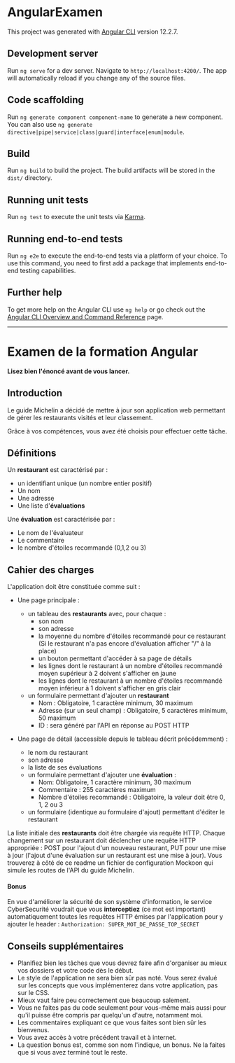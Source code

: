 # AngularExamen

This project was generated with [Angular CLI](https://github.com/angular/angular-cli) version 12.2.7.

## Development server

Run `ng serve` for a dev server. Navigate to `http://localhost:4200/`. The app will automatically reload if you change any of the source files.

## Code scaffolding

Run `ng generate component component-name` to generate a new component. You can also use `ng generate directive|pipe|service|class|guard|interface|enum|module`.

## Build

Run `ng build` to build the project. The build artifacts will be stored in the `dist/` directory.

## Running unit tests

Run `ng test` to execute the unit tests via [Karma](https://karma-runner.github.io).

## Running end-to-end tests

Run `ng e2e` to execute the end-to-end tests via a platform of your choice. To use this command, you need to first add a package that implements end-to-end testing capabilities.

## Further help

To get more help on the Angular CLI use `ng help` or go check out the [Angular CLI Overview and Command Reference](https://angular.io/cli) page.

---

# Examen de la formation Angular

**Lisez bien l'énoncé avant de vous lancer.**

## Introduction

Le guide Michelin a décidé de mettre à jour son application web permettant de gérer les
restaurants visités et leur classement.

Grâce à vos compétences, vous avez été choisis pour effectuer cette tâche.

## Définitions

Un **restaurant** est caractérisé par :
- un identifiant unique (un nombre entier positif)
- Un nom
- Une adresse
- Une liste d'**évaluations**

Une **évaluation** est caractérisée par :

- Le nom de l'évaluateur
- Le commentaire
- le nombre d'étoiles recommandé (0,1,2 ou 3)

## Cahier des charges

L'application doit être constituée comme suit :

- Une page principale :
  - un tableau des **restaurants** avec, pour chaque :
    - son nom
    - son adresse
    - la moyenne du nombre d'étoiles recommandé pour ce restaurant (Si le restaurant n'a pas encore d'évaluation afficher "/" à la place)
    - un bouton permettant d'accéder à sa page de détails
    - les lignes dont le restaurant à un nombre d'étoiles recommandé moyen supérieur à 2 doivent s'afficher en jaune
    - les lignes dont le restaurant à un nombre d'étoiles recommandé moyen inférieur à 1 doivent s'afficher en gris clair
  - un formulaire permettant d'ajouter un **restaurant**
    - Nom : Obligatoire, 1 caractère minimum, 30 maximum
    - Adresse (sur un seul champ) : Obligatoire, 5 caractères minimum, 50 maximum
    - ID : sera généré par l'API en réponse au POST HTTP


- Une page de détail (accessible depuis le tableau décrit précédemment) :
  - le nom du restaurant
  - son adresse
  - la liste de ses évaluations
  - un formulaire permettant d'ajouter une **évaluation** :
    - Nom: Obligatoire, 1 caractère minimum, 30 maximum
    - Commentaire : 255 caractères maximum
    - Nombre d'étoiles recommandé : Obligatoire, la valeur doit être 0, 1, 2 ou 3
  - un formulaire (identique au formulaire d'ajout) permettant d'éditer le restaurant

La liste initiale des **restaurants** doit être chargée via requête HTTP. Chaque changement sur un restaurant doit déclencher une requête HTTP appropriée :
POST pour l'ajout d'un nouveau restaurant, PUT pour une mise à jour (l'ajout d'une évaluation sur un restaurant est une mise à jour).
Vous trouverez à côté de ce readme un fichier de configuration Mockoon qui simule les routes de l'API du guide Michelin.

#### Bonus

En vue d'améliorer la sécurité de son système d'information, le service CyberSecurité voudrait que vous **interceptiez** (ce mot est important) automatiquement toutes les requêtes
HTTP émises par l'application pour y ajouter le header :
```Authorization: SUPER_MOT_DE_PASSE_TOP_SECRET```

## Conseils supplémentaires

- Planifiez bien les tâches que vous devrez faire afin d'organiser au mieux vos dossiers et votre code dès le début.
- Le style de l'application ne sera bien sûr pas noté. Vous serez évalué sur les concepts que vous implémenterez dans votre application, pas sur le CSS.
- Mieux vaut faire peu correctement que beaucoup salement.
- Vous ne faites pas du code seulement pour vous-même mais aussi pour qu'il puisse être compris
  par quelqu'un d'autre, notamment moi.
- Les commentaires expliquant ce que vous faites sont bien sûr les bienvenus.
- Vous avez accès à votre précédent travail et à internet.
- La question bonus est, comme son nom l'indique, un bonus. Ne la faites que si vous avez terminé tout le reste.
